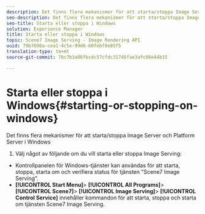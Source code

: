 ```yaml
---
description: Det finns flera mekanismer för att starta/stoppa Image Server och Platform Server i Windows
seo-description: Det finns flera mekanismer för att starta/stoppa Image Server och Platform Server i Windows
seo-title: Starta eller stoppa i Windows
solution: Experience Manager
title: Starta eller stoppa i Windows
topic: Scene7 Image Serving - Image Rendering API
uuid: 79b7690a-cea1-4c5e-99d6-60febf0e85f5
translation-type: tm+mt
source-git-commit: 7bc7b3a86fbcdc57cfdc31745fae3afc06e44b15

---
```



# Starta eller stoppa i Windows{#starting-or-stopping-on-windows}

Det finns flera mekanismer för att starta/stoppa Image Server och Platform Server i Windows

1. Välj något av följande om du vill starta eller stoppa Image Serving:

* Kontrollpanelen för Windows-tjänster kan användas för att starta, stoppa, starta om och verifiera status för tjänsten &quot;Scene7 Image Serving&quot;.
* **[!UICONTROL Start Menu]**> **[!UICONTROL All Programs]**> **[!UICONTROL Scene7]**> **[!UICONTROL Image Serving]**> **[!UICONTROL Control Service]** innehåller kommandon för att starta, stoppa och starta om tjänsten Scene7 Image Serving.


